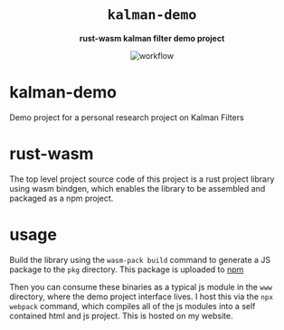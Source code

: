 <div align="center">

  <h1><code>kalman-demo</code></h1>

<strong>rust-wasm kalman filter demo project</strong>

![workflow](https://github.com/littlepazienza/kalman-demo/actions/workflows/main.yml/badge.svg)
</div>

# kalman-demo

Demo project for a personal research project on Kalman Filters

# rust-wasm

The top level project source code of this project is a rust project library using
wasm bindgen, which enables the library to be assembled and packaged as a npm project.

# usage

Build the library using the `wasm-pack build` command to generate a JS package to the `pkg` directory.
This package is uploaded to [npm](https://www.npmjs.com/package/@littlepaz/kalman-demo)

Then you can consume these binaries as a typical js module in the `www` directory, where the demo project interface lives. I host this via the `npx webpack` command, which compiles all of the js modules into a self contained html and js project. This is hosted on my website.
